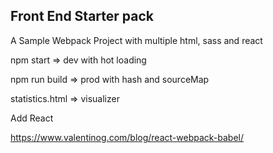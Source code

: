 ## Front End Starter pack

A Sample Webpack Project with multiple html, sass and react

npm start => dev with hot loading

npm run build => prod with hash and sourceMap

statistics.html => visualizer


Add React

https://www.valentinog.com/blog/react-webpack-babel/
